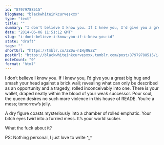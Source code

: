 ```yaml
---
id: "87979788515"
blogName: "blackwhiteinkcurvesxxx"
type: "text"
title: ""
summary: "I don't believe I know you. If I knew you, I'd give you a great big hug and smash your head against a brick wall; revealing what..."
date: "2014-06-06 11:51:12 GMT"
slug: "i-dont-believe-i-know-you-if-i-knew-you-id"
state: "draft"
tags: ""
shortUrl: "https://tmblr.co/ZZ0w-n1Hy0GZZ"
postUrl: "https://blackwhiteinkcurvesxxx.tumblr.com/post/87979788515/i-dont-believe-i-know-you-if-i-knew-you-id"
noteCount: "0"
format: "html"
---
```


I don’t believe I know you. If I knew you, I’d give you a great big hug and smash your head against a brick wall; revealing what can only be described as an opportunity and a tragedy, rolled inconceivably into one. There is your wallet, draped neatly within the blood of your weak successor. Pour soul, the queen desires no such more violence in this house of READE. You’re a mess; tomorrow’s jelly. 

A dry figure coasts mysteriously into a chamber of rolled emphatic. Your bitch eyes twirl into a furried mess. It’s your world sucker.

What the fuck about it?

PS: Nothing personal, I just love to write ^_^